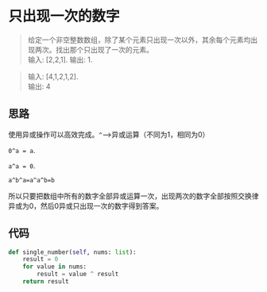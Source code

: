 # 只出现一次的数字
> 给定一个非空整数数组，除了某个元素只出现一次以外，其余每个元素均出现两次。找出那个只出现了一次的元素。  
> 输入: [2,2,1]. 
输出: 1.     

>输入: [4,1,2,1,2].  
>输出: 4  

**思路**
--------------------

使用异或操作可以高效完成。`^`——>异或运算（不同为1，相同为0）

`0^a = a`.  

`a^a = 0`.     

`a^b^a=a^a^b=b`   

所以只要把数组中所有的数字全部异或运算一次，出现两次的数字全部按照交换律异或为0，然后0异或只出现一次的数字得到答案。

**代码**
--------------------

```python
def single_number(self, nums: list):
	result = 0
	for value in nums:
		result = value ^ result
	return result
```